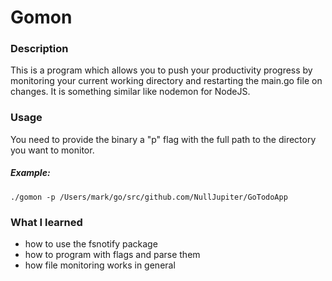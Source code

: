# Gomon

### Description
This is a program which allows you to push your productivity progress by monitoring your current working directory and restarting the main.go file on changes. It is something similar like nodemon for NodeJS.

### Usage
You need to provide the binary a "p" flag with the full path to the directory you want to monitor.
##### Example:
`./gomon -p /Users/mark/go/src/github.com/NullJupiter/GoTodoApp`

### What I learned
- how to use the fsnotify package
- how to program with flags and parse them
- how file monitoring works in general
